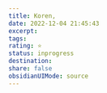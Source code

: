 ```yaml
---
title: Koren,
date: 2022-12-04 21:45:43
excerpt: 
tags: 
rating: ⭐
status: inprogress
destination: 
share: false
obsidianUIMode: source
---
```


